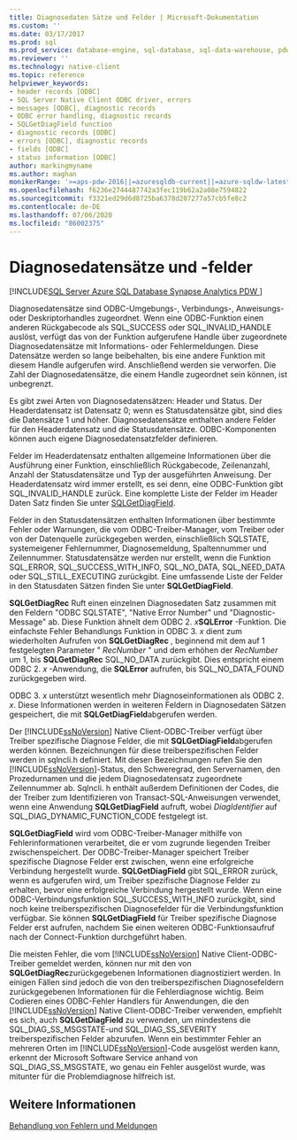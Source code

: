 ```yaml
---
title: Diagnosedaten Sätze und Felder | Microsoft-Dokumentation
ms.custom: ''
ms.date: 03/17/2017
ms.prod: sql
ms.prod_service: database-engine, sql-database, sql-data-warehouse, pdw
ms.reviewer: ''
ms.technology: native-client
ms.topic: reference
helpviewer_keywords:
- header records [ODBC]
- SQL Server Native Client ODBC driver, errors
- messages [ODBC], diagnostic records
- ODBC error handling, diagnostic records
- SQLGetDiagField function
- diagnostic records [ODBC]
- errors [ODBC], diagnostic records
- fields [ODBC]
- status information [ODBC]
author: markingmyname
ms.author: maghan
monikerRange: '>=aps-pdw-2016||=azuresqldb-current||=azure-sqldw-latest||>=sql-server-2016||=sqlallproducts-allversions||>=sql-server-linux-2017||=azuresqldb-mi-current'
ms.openlocfilehash: f6236e2744487742a3fec119b62a2a08e7594822
ms.sourcegitcommit: f3321ed29d6d8725ba6378d207277a57cb5fe8c2
ms.contentlocale: de-DE
ms.lasthandoff: 07/06/2020
ms.locfileid: "86002375"
---
```

# <a name="diagnostic-records-and-fields"></a>Diagnosedatensätze und -felder
[!INCLUDE[SQL Server Azure SQL Database Synapse Analytics PDW ](../../includes/applies-to-version/sql-asdb-asdbmi-asa-pdw.md)]

  Diagnosedatensätze sind ODBC-Umgebungs-, Verbindungs-, Anweisungs- oder Deskriptorhandles zugeordnet. Wenn eine ODBC-Funktion einen anderen Rückgabecode als SQL_SUCCESS oder SQL_INVALID_HANDLE auslöst, verfügt das von der Funktion aufgerufene Handle über zugeordnete Diagnosedatensätze mit Informations- oder Fehlermeldungen. Diese Datensätze werden so lange beibehalten, bis eine andere Funktion mit diesem Handle aufgerufen wird. Anschließend werden sie verworfen. Die Zahl der Diagnosedatensätze, die einem Handle zugeordnet sein können, ist unbegrenzt.  
  
 Es gibt zwei Arten von Diagnosedatensätzen: Header und Status. Der Headerdatensatz ist Datensatz 0; wenn es Statusdatensätze gibt, sind dies die Datensätze 1 und höher. Diagnosedatensätze enthalten andere Felder für den Headerdatensatz und die Statusdatensätze. ODBC-Komponenten können auch eigene Diagnosedatensatzfelder definieren.  
  
 Felder im Headerdatensatz enthalten allgemeine Informationen über die Ausführung einer Funktion, einschließlich Rückgabecode, Zeilenanzahl, Anzahl der Statusdatensätze und Typ der ausgeführten Anweisung. Der Headerdatensatz wird immer erstellt, es sei denn, eine ODBC-Funktion gibt SQL_INVALID_HANDLE zurück. Eine komplette Liste der Felder im Header Daten Satz finden Sie unter [SQLGetDiagField](../../relational-databases/native-client-odbc-api/sqlgetdiagfield.md).  
  
 Felder in den Statusdatensätzen enthalten Informationen über bestimmte Fehler oder Warnungen, die vom ODBC-Treiber-Manager, vom Treiber oder von der Datenquelle zurückgegeben werden, einschließlich SQLSTATE, systemeigener Fehlernummer, Diagnosemeldung, Spaltennummer und Zeilennummer. Statusdatensätze werden nur erstellt, wenn die Funktion SQL_ERROR, SQL_SUCCESS_WITH_INFO, SQL_NO_DATA, SQL_NEED_DATA oder SQL_STILL_EXECUTING zurückgibt. Eine umfassende Liste der Felder in den Statusdaten Sätzen finden Sie unter **SQLGetDiagField**.  
  
 **SQLGetDiagRec** Ruft einen einzelnen Diagnosedaten Satz zusammen mit den Feldern "ODBC SQLSTATE", "Native Error Number" und "Diagnostic-Message" ab. Diese Funktion ähnelt dem ODBC 2. _x_**SQLError** -Funktion. Die einfachste Fehler Behandlungs Funktion in ODBC 3. *x* dient zum wiederholten Aufrufen von **SQLGetDiagRec** , beginnend mit dem auf 1 festgelegten Parameter " *RecNumber* " und dem erhöhen der *RecNumber* um 1, bis **SQLGetDiagRec** SQL_NO_DATA zurückgibt. Dies entspricht einem ODBC 2. *x* -Anwendung, die **SQLError** aufrufen, bis SQL_NO_DATA_FOUND zurückgegeben wird.  
  
 ODBC 3. *x* unterstützt wesentlich mehr Diagnoseinformationen als ODBC 2. *x*. Diese Informationen werden in weiteren Feldern in Diagnosedaten Sätzen gespeichert, die mit **SQLGetDiagField**abgerufen werden.  
  
 Der [!INCLUDE[ssNoVersion](../../includes/ssnoversion-md.md)] Native Client-ODBC-Treiber verfügt über Treiber spezifische Diagnose Felder, die mit **SQLGetDiagField**abgerufen werden können. Bezeichnungen für diese treiberspezifischen Felder werden in sqlncli.h definiert. Mit diesen Bezeichnungen rufen Sie den [!INCLUDE[ssNoVersion](../../includes/ssnoversion-md.md)]-Status, den Schweregrad, den Servernamen, den Prozedurnamen und die jedem Diagnosedatensatz zugeordnete Zeilennummer ab. Sqlncli. h enthält außerdem Definitionen der Codes, die der Treiber zum Identifizieren von Transact-SQL-Anweisungen verwendet, wenn eine Anwendung **SQLGetDiagField** aufruft, wobei *DiagIdentifier* auf SQL_DIAG_DYNAMIC_FUNCTION_CODE festgelegt ist.  
  
 **SQLGetDiagField** wird vom ODBC-Treiber-Manager mithilfe von Fehlerinformationen verarbeitet, die er vom zugrunde liegenden Treiber zwischenspeichert. Der ODBC-Treiber-Manager speichert Treiber spezifische Diagnose Felder erst zwischen, wenn eine erfolgreiche Verbindung hergestellt wurde. **SQLGetDiagField** gibt SQL_ERROR zurück, wenn es aufgerufen wird, um Treiber spezifische Diagnose Felder zu erhalten, bevor eine erfolgreiche Verbindung hergestellt wurde. Wenn eine ODBC-Verbindungsfunktion SQL_SUCCESS_WITH_INFO zurückgibt, sind noch keine treiberspezifischen Diagnosefelder für die Verbindungsfunktion verfügbar. Sie können **SQLGetDiagField** für Treiber spezifische Diagnose Felder erst aufrufen, nachdem Sie einen weiteren ODBC-Funktionsaufruf nach der Connect-Funktion durchgeführt haben.  
  
 Die meisten Fehler, die vom [!INCLUDE[ssNoVersion](../../includes/ssnoversion-md.md)] Native Client-ODBC-Treiber gemeldet werden, können nur mit den von **SQLGetDiagRec**zurückgegebenen Informationen diagnostiziert werden. In einigen Fällen sind jedoch die von den treiberspezifischen Diagnosefeldern zurückgegebenen Informationen für die Fehlerdiagnose wichtig. Beim Codieren eines ODBC-Fehler Handlers für Anwendungen, die den [!INCLUDE[ssNoVersion](../../includes/ssnoversion-md.md)] Native Client-ODBC-Treiber verwenden, empfiehlt es sich, auch **SQLGetDiagField** zu verwenden, um mindestens die SQL_DIAG_SS_MSGSTATE-und SQL_DIAG_SS_SEVERITY treiberspezifischen Felder abzurufen. Wenn ein bestimmter Fehler an mehreren Orten im [!INCLUDE[ssNoVersion](../../includes/ssnoversion-md.md)]-Code ausgelöst werden kann, erkennt der Microsoft Software Service anhand von SQL_DIAG_SS_MSGSTATE, wo genau ein Fehler ausgelöst wurde, was mitunter für die Problemdiagnose hilfreich ist.  
  
## <a name="see-also"></a>Weitere Informationen  
 [Behandlung von Fehlern und Meldungen](../../relational-databases/native-client-odbc-error-messages/handling-errors-and-messages.md)  
  
  
